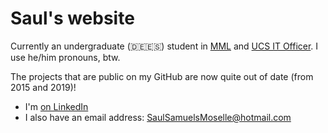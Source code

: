 # Saul's website

Currently an undergraduate (🇩🇪🇪🇸) student in [MML](https://www.mmll.cam.ac.uk/) and [UCS IT Officer](https://ucs.clare.cam.ac.uk/). I use he/him pronouns, btw.

The projects that are public on my GitHub are now quite out of date (from 2015 and 2019)!

- I'm [on LinkedIn](https://www.linkedin.com/in/saul-samuels-moselle/)
- I also have an email address: <SaulSamuelsMoselle@hotmail.com>
